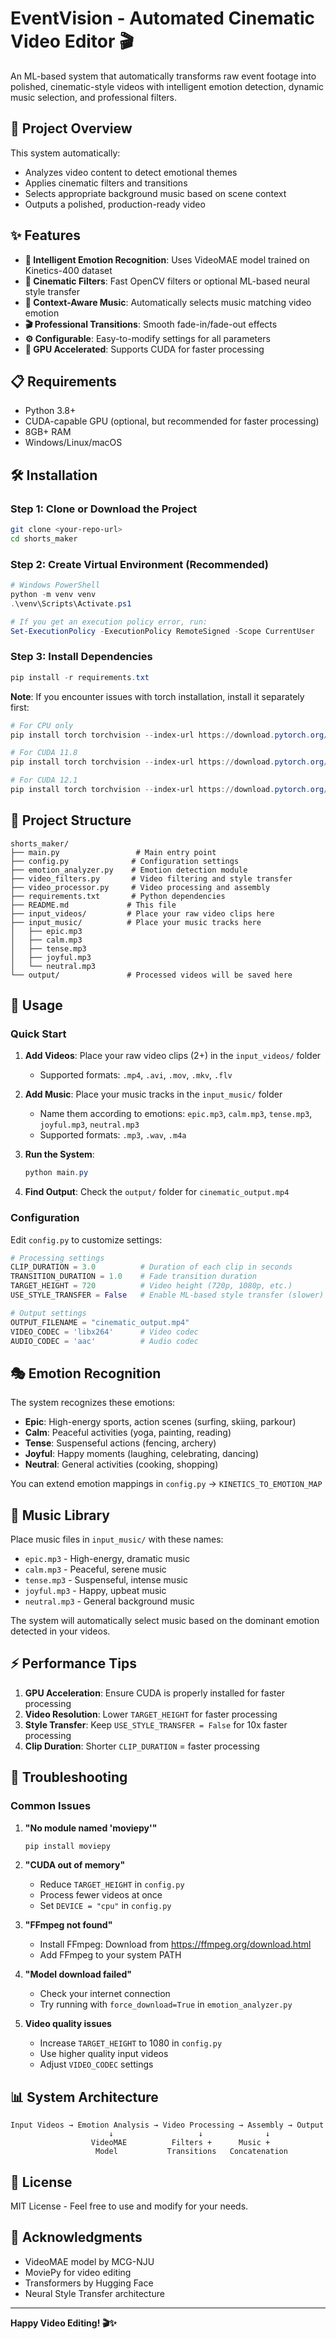 # EventVision - Automated Cinematic Video Editor 🎬

An ML-based system that automatically transforms raw event footage into polished, cinematic-style videos with intelligent emotion detection, dynamic music selection, and professional filters.

## 🎯 Project Overview

This system automatically:
- Analyzes video content to detect emotional themes
- Applies cinematic filters and transitions
- Selects appropriate background music based on scene context
- Outputs a polished, production-ready video

## ✨ Features

- **🧠 Intelligent Emotion Recognition**: Uses VideoMAE model trained on Kinetics-400 dataset
- **🎨 Cinematic Filters**: Fast OpenCV filters or optional ML-based neural style transfer
- **🎵 Context-Aware Music**: Automatically selects music matching video emotion
- **🎬 Professional Transitions**: Smooth fade-in/fade-out effects
- **⚙️ Configurable**: Easy-to-modify settings for all parameters
- **🚀 GPU Accelerated**: Supports CUDA for faster processing

## 📋 Requirements

- Python 3.8+
- CUDA-capable GPU (optional, but recommended for faster processing)
- 8GB+ RAM
- Windows/Linux/macOS

## 🛠️ Installation

### Step 1: Clone or Download the Project

```bash
git clone <your-repo-url>
cd shorts_maker
```

### Step 2: Create Virtual Environment (Recommended)

```powershell
# Windows PowerShell
python -m venv venv
.\venv\Scripts\Activate.ps1

# If you get an execution policy error, run:
Set-ExecutionPolicy -ExecutionPolicy RemoteSigned -Scope CurrentUser
```

### Step 3: Install Dependencies

```powershell
pip install -r requirements.txt
```

**Note**: If you encounter issues with torch installation, install it separately first:

```powershell
# For CPU only
pip install torch torchvision --index-url https://download.pytorch.org/whl/cpu

# For CUDA 11.8
pip install torch torchvision --index-url https://download.pytorch.org/whl/cu118

# For CUDA 12.1
pip install torch torchvision --index-url https://download.pytorch.org/whl/cu121
```

## 📁 Project Structure

```
shorts_maker/
├── main.py                 # Main entry point
├── config.py              # Configuration settings
├── emotion_analyzer.py    # Emotion detection module
├── video_filters.py       # Video filtering and style transfer
├── video_processor.py     # Video processing and assembly
├── requirements.txt       # Python dependencies
├── README.md             # This file
├── input_videos/         # Place your raw video clips here
├── input_music/          # Place your music tracks here
│   ├── epic.mp3
│   ├── calm.mp3
│   ├── tense.mp3
│   ├── joyful.mp3
│   └── neutral.mp3
└── output/               # Processed videos will be saved here
```

## 🚀 Usage

### Quick Start

1. **Add Videos**: Place your raw video clips (2+) in the `input_videos/` folder
   - Supported formats: `.mp4`, `.avi`, `.mov`, `.mkv`, `.flv`

2. **Add Music**: Place your music tracks in the `input_music/` folder
   - Name them according to emotions: `epic.mp3`, `calm.mp3`, `tense.mp3`, `joyful.mp3`, `neutral.mp3`
   - Supported formats: `.mp3`, `.wav`, `.m4a`

3. **Run the System**:
   ```powershell
   python main.py
   ```

4. **Find Output**: Check the `output/` folder for `cinematic_output.mp4`

### Configuration

Edit `config.py` to customize settings:

```python
# Processing settings
CLIP_DURATION = 3.0          # Duration of each clip in seconds
TRANSITION_DURATION = 1.0    # Fade transition duration
TARGET_HEIGHT = 720          # Video height (720p, 1080p, etc.)
USE_STYLE_TRANSFER = False   # Enable ML-based style transfer (slower)

# Output settings
OUTPUT_FILENAME = "cinematic_output.mp4"
VIDEO_CODEC = 'libx264'      # Video codec
AUDIO_CODEC = 'aac'          # Audio codec
```

## 🎭 Emotion Recognition

The system recognizes these emotions:
- **Epic**: High-energy sports, action scenes (surfing, skiing, parkour)
- **Calm**: Peaceful activities (yoga, painting, reading)
- **Tense**: Suspenseful actions (fencing, archery)
- **Joyful**: Happy moments (laughing, celebrating, dancing)
- **Neutral**: General activities (cooking, shopping)

You can extend emotion mappings in `config.py` → `KINETICS_TO_EMOTION_MAP`

## 🎵 Music Library

Place music files in `input_music/` with these names:
- `epic.mp3` - High-energy, dramatic music
- `calm.mp3` - Peaceful, serene music
- `tense.mp3` - Suspenseful, intense music
- `joyful.mp3` - Happy, upbeat music
- `neutral.mp3` - General background music

The system will automatically select music based on the dominant emotion detected in your videos.

## ⚡ Performance Tips

1. **GPU Acceleration**: Ensure CUDA is properly installed for faster processing
2. **Video Resolution**: Lower `TARGET_HEIGHT` for faster processing
3. **Style Transfer**: Keep `USE_STYLE_TRANSFER = False` for 10x faster processing
4. **Clip Duration**: Shorter `CLIP_DURATION` = faster processing

## 🐛 Troubleshooting

### Common Issues

1. **"No module named 'moviepy'"**
   ```powershell
   pip install moviepy
   ```

2. **"CUDA out of memory"**
   - Reduce `TARGET_HEIGHT` in `config.py`
   - Process fewer videos at once
   - Set `DEVICE = "cpu"` in `config.py`

3. **"FFmpeg not found"**
   - Install FFmpeg: Download from https://ffmpeg.org/download.html
   - Add FFmpeg to your system PATH

4. **"Model download failed"**
   - Check your internet connection
   - Try running with `force_download=True` in `emotion_analyzer.py`

5. **Video quality issues**
   - Increase `TARGET_HEIGHT` to 1080 in `config.py`
   - Use higher quality input videos
   - Adjust `VIDEO_CODEC` settings

## 📊 System Architecture

```
Input Videos → Emotion Analysis → Video Processing → Assembly → Output
                      ↓                   ↓              ↓
                  VideoMAE          Filters +      Music +
                   Model           Transitions   Concatenation
```

## 📝 License

MIT License - Feel free to use and modify for your needs.

## 🙏 Acknowledgments

- VideoMAE model by MCG-NJU
- MoviePy for video editing
- Transformers by Hugging Face
- Neural Style Transfer architecture

---

**Happy Video Editing! 🎬✨**
